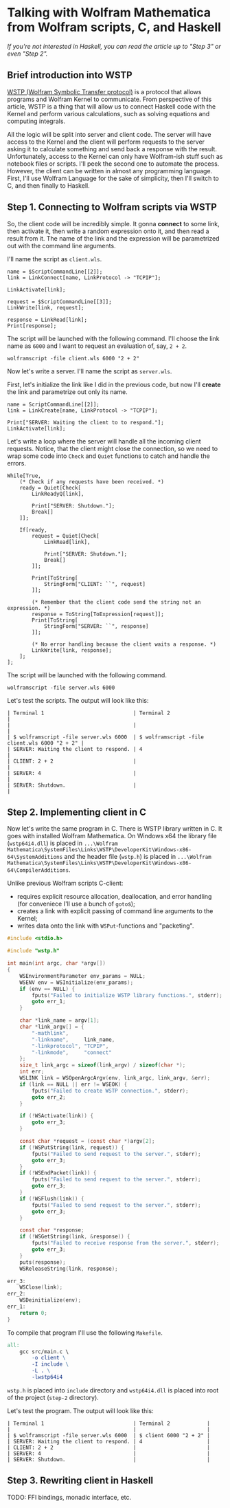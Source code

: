 # Talking with Wolfram Mathematica from Wolfram scripts, C, and Haskell

_If you're not interested in Haskell, you can read the article up to "Step 3" or even "Step 2"._

## Brief introduction into WSTP

[WSTP (Wolfram Symbolic Transfer protocol)](https://www.wolfram.com/wstp/) is a protocol
that allows programs and Wolfram Kernel to communicate.
From perspective of this article, WSTP is a thing that will allow us to connect Haskell code
with the Kernel and perform various calculations, such as solving equations
and computing integrals.

All the logic will be split into server and client code.
The server will have access to the Kernel and the client will perform requests to the server
asking it to calculate something and send back a response with the result.
Unfortunately, access to the Kernel can only have Wolfram-ish stuff such as notebook files
or scripts. I'll peek the second one to automate the process. However, the client can be written
in almost any programming language. First, I'll use Wolfram Language for the sake of simplicity,
then I'll switch to C, and then finally to Haskell.

## Step 1. Connecting to Wolfram scripts via WSTP

So, the client code will be incredibly simple.
It gonna **connect** to some link, then activate it, then write a random expression onto it,
and then read a result from it.
The name of the link and the expression will be parametrized out with the command line arguments.

I'll name the script as `client.wls`.

```
name = $ScriptCommandLine[[2]];
link = LinkConnect[name, LinkProtocol -> "TCPIP"];

LinkActivate[link];

request = $ScriptCommandLine[[3]];
LinkWrite[link, request];

response = LinkRead[link];
Print[response];
```

The script will be launched with the following command.
I'll choose the link name as `6000` and I want to request an evaluation of, say, `2 + 2`.

```
wolframscript -file client.wls 6000 "2 + 2"
```

Now let's write a server. I'll name the script as `server.wls`.

First, let's initialize the link like I did in the previous code, but now I'll **create**
the link and parametrize out only its name.

```
name = ScriptCommandLine[[2]];
link = LinkCreate[name, LinkProtocol -> "TCPIP"];

Print["SERVER: Waiting the client to to respond."];
LinkActivate[link];
```

Let's write a loop where the server will handle all the incoming client requests.
Notice, that the client might close the connection, so we need to wrap some code into `Check`
and `Quiet` functions to catch and handle the errors.

```
While[True,
    (* Check if any requests have been received. *)
    ready = Quiet[Check[
        LinkReadyQ[link],

        Print["SERVER: Shutdown."];
        Break[]
    ]];

    If[ready,
        request = Quiet[Check[
            LinkRead[link],

            Print["SERVER: Shutdown."];
            Break[]
        ]];

        Print[ToString[
            StringForm["CLIENT: ``", request]
        ]];

        (* Remember that the client code send the string not an expression. *)
        response = ToString[ToExpression[request]];
        Print[ToString[
            StringForm["SERVER: ``", response]
        ]];

        (* No error handling because the client waits a response. *)
        LinkWrite[link, response];
    ];
];
```

The script will be launched with the following command.

```
wolframscript -file server.wls 6000
```

Let's test the scripts. The output will look like this:

```
| Terminal 1                             | Terminal 2                                    |
|                                        |                                               |
| $ wolframscript -file server.wls 6000  | $ wolframscript -file client.wls 6000 "2 + 2" |
| SERVER: Waiting the client to respond. | 4                                             |
| CLIENT: 2 + 2                          |                                               |
| SERVER: 4                              |                                               |
| SERVER: Shutdown.                      |                                               |
```

## Step 2. Implementing client in C

Now let's write the same program in C. There is WSTP library written in C. It goes with installed
Wolfram Mathematica. On Windows x64 the library file (`wstp64i4.dll`) is placed
in `...\Wolfram Mathematica\SystemFiles\Links\WSTP\DeveloperKit\Windows-x86-64\SystemAdditions`
and the header file (`wstp.h`) is placed
in `...\Wolfram Mathematica\SystemFiles\Links\WSTP\DeveloperKit\Windows-x86-64\CompilerAdditions`.

Unlike previous Wolfram scripts C-client:
- requires explicit resource allocation, deallocation, and error handling
  (for conveniece I'll use a bunch of `goto`s);
- creates a link with explicit passing of command line arguments to the Kernel;
- writes data onto the link with `WSPut`-functions and "packeting".

```c
#include <stdio.h>

#include "wstp.h"

int main(int argc, char *argv[])
{
    WSEnvironmentParameter env_params = NULL;
    WSENV env = WSInitialize(env_params);
    if (env == NULL) {
        fputs("Failed to initialize WSTP library functions.", stderr);
        goto err_1;
    }

    char *link_name = argv[1];
    char *link_argv[] = {
        "-mathlink",
        "-linkname",     link_name,
        "-linkprotocol", "TCPIP",
        "-linkmode",     "connect"
    };
    size_t link_argc = sizeof(link_argv) / sizeof(char *);
    int err;
    WSLINK link = WSOpenArgcArgv(env, link_argc, link_argv, &err);
    if (link == NULL || err != WSEOK) {
        fputs("Failed to create WSTP connection.", stderr);
        goto err_2;
    }

    if (!WSActivate(link)) {
        goto err_3;
    }

    const char *request = (const char *)argv[2];
    if (!WSPutString(link, request)) {
        fputs("Failed to send request to the server.", stderr);
        goto err_3;
    }
    if (!WSEndPacket(link)) {
        fputs("Failed to send request to the server.", stderr);
        goto err_3;
    }
    if (!WSFlush(link)) {
        fputs("Failed to send request to the server.", stderr);
        goto err_3;
    }

    const char *response;
    if (!WSGetString(link, &response)) {
        fputs("Failed to receive response from the server.", stderr);
        goto err_3;
    }
    puts(response);
    WSReleaseString(link, response);

err_3:
    WSClose(link);
err_2:
    WSDeinitialize(env);
err_1:
    return 0;
}
```

To compile that program I'll use the following `Makefile`.

```Makefile
all:
	gcc src/main.c \
		-o client \
		-I include \
		-L . \
		-lwstp64i4
```

`wstp.h` is placed into `include` directory and `wstp64i4.dll` is placed into root of the project
(`step-2` directory).

Let's test the program. The output will look like this:

```
| Terminal 1                             | Terminal 2            |
|                                        |                       |
| $ wolframscript -file server.wls 6000  | $ client 6000 "2 + 2" |
| SERVER: Waiting the client to respond. | 4                     |
| CLIENT: 2 + 2                          |                       |
| SERVER: 4                              |                       |
| SERVER: Shutdown.                      |                       |
```

## Step 3. Rewriting client in Haskell

TODO: FFI bindings, monadic interface, etc.
